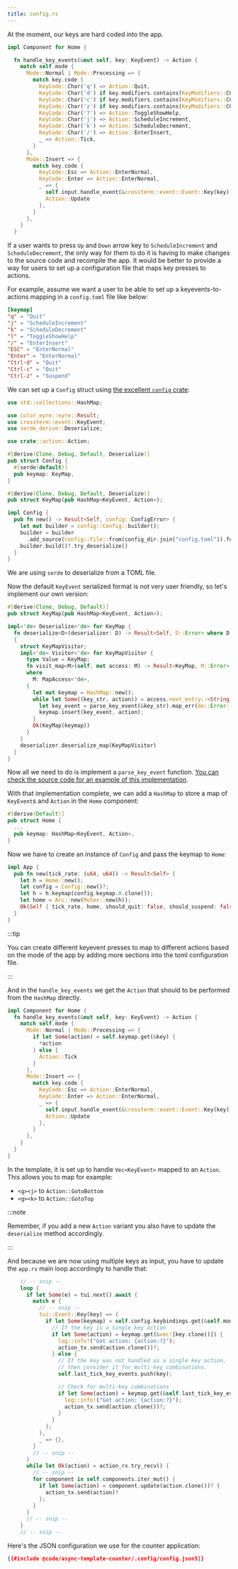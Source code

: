 ```yaml
---
title: config.rs
---
```


At the moment, our keys are hard coded into the app.

```rust {filename="components/home.rs"}
impl Component for Home {

  fn handle_key_events(&mut self, key: KeyEvent) -> Action {
    match self.mode {
      Mode::Normal | Mode::Processing => {
        match key.code {
          KeyCode::Char('q') => Action::Quit,
          KeyCode::Char('d') if key.modifiers.contains(KeyModifiers::CONTROL) => Action::Quit,
          KeyCode::Char('c') if key.modifiers.contains(KeyModifiers::CONTROL) => Action::Quit,
          KeyCode::Char('z') if key.modifiers.contains(KeyModifiers::CONTROL) => Action::Suspend,
          KeyCode::Char('?') => Action::ToggleShowHelp,
          KeyCode::Char('j') => Action::ScheduleIncrement,
          KeyCode::Char('k') => Action::ScheduleDecrement,
          KeyCode::Char('/') => Action::EnterInsert,
          _ => Action::Tick,
        }
      },
      Mode::Insert => {
        match key.code {
          KeyCode::Esc => Action::EnterNormal,
          KeyCode::Enter => Action::EnterNormal,
          _ => {
            self.input.handle_event(&crossterm::event::Event::Key(key));
            Action::Update
          },
        }
      },
    }
  }
```

If a user wants to press `Up` and `Down` arrow key to `ScheduleIncrement` and `ScheduleDecrement`,
the only way for them to do it is having to make changes to the source code and recompile the app.
It would be better to provide a way for users to set up a configuration file that maps key presses
to actions.

For example, assume we want a user to be able to set up a keyevents-to-actions mapping in a
`config.toml` file like below:

```toml
[keymap]
"q" = "Quit"
"j" = "ScheduleIncrement"
"k" = "ScheduleDecrement"
"l" = "ToggleShowHelp"
"/" = "EnterInsert"
"ESC" = "EnterNormal"
"Enter" = "EnterNormal"
"Ctrl-d" = "Quit"
"Ctrl-c" = "Quit"
"Ctrl-z" = "Suspend"
```

We can set up a `Config` struct using
[the excellent `config` crate](https://docs.rs/config/0.13.3/config/):

```rust
use std::collections::HashMap;

use color_eyre::eyre::Result;
use crossterm::event::KeyEvent;
use serde_derive::Deserialize;

use crate::action::Action;

#[derive(Clone, Debug, Default, Deserialize)]
pub struct Config {
  #[serde(default)]
  pub keymap: KeyMap,
}

#[derive(Clone, Debug, Default, Deserialize)]
pub struct KeyMap(pub HashMap<KeyEvent, Action>);

impl Config {
  pub fn new() -> Result<Self, config::ConfigError> {
    let mut builder = config::Config::builder();
    builder = builder
      .add_source(config::File::from(config_dir.join("config.toml")).format(config::FileFormat::Toml).required(false));
    builder.build()?.try_deserialize()
  }
}
```

We are using `serde` to deserialize from a TOML file.

Now the default `KeyEvent` serialized format is not very user friendly, so let's implement our own
version:

```rust
#[derive(Clone, Debug, Default)]
pub struct KeyMap(pub HashMap<KeyEvent, Action>);

impl<'de> Deserialize<'de> for KeyMap {
  fn deserialize<D>(deserializer: D) -> Result<Self, D::Error> where D: Deserializer<'de>,
  {
    struct KeyMapVisitor;
    impl<'de> Visitor<'de> for KeyMapVisitor {
      type Value = KeyMap;
      fn visit_map<M>(self, mut access: M) -> Result<KeyMap, M::Error>
      where
        M: MapAccess<'de>,
      {
        let mut keymap = HashMap::new();
        while let Some((key_str, action)) = access.next_entry::<String, Action>()? {
          let key_event = parse_key_event(&key_str).map_err(de::Error::custom)?;
          keymap.insert(key_event, action);
        }
        Ok(KeyMap(keymap))
      }
    }
    deserializer.deserialize_map(KeyMapVisitor)
  }
}
```

Now all we need to do is implement a `parse_key_event` function.
[You can check the source code for an example of this implementation](https://github.com/ratatui-org/templates/blob/main/async/template/src/config.rs#L105-L109).

With that implementation complete, we can add a `HashMap` to store a map of `KeyEvent`s and `Action`
in the `Home` component:

```rust {filename="components/home.rs"}
#[derive(Default)]
pub struct Home {
  ...
  pub keymap: HashMap<KeyEvent, Action>,
}
```

Now we have to create an instance of `Config` and pass the keymap to `Home`:

```rust
impl App {
  pub fn new(tick_rate: (u64, u64)) -> Result<Self> {
    let h = Home::new();
    let config = Config::new()?;
    let h = h.keymap(config.keymap.0.clone());
    let home = Arc::new(Mutex::new(h));
    Ok(Self { tick_rate, home, should_quit: false, should_suspend: false, config })
  }
}
```

:::tip

You can create different keyevent presses to map to different actions based on the mode of the app
by adding more sections into the toml configuration file.

:::

And in the `handle_key_events` we get the `Action` that should to be performed from the `HashMap`
directly.

```rust
impl Component for Home {
  fn handle_key_events(&mut self, key: KeyEvent) -> Action {
    match self.mode {
      Mode::Normal | Mode::Processing => {
        if let Some(action) = self.keymap.get(&key) {
          *action
        } else {
          Action::Tick
        }
      },
      Mode::Insert => {
        match key.code {
          KeyCode::Esc => Action::EnterNormal,
          KeyCode::Enter => Action::EnterNormal,
          _ => {
            self.input.handle_event(&crossterm::event::Event::Key(key));
            Action::Update
          },
        }
      },
    }
  }
}
```

In the template, it is set up to handle `Vec<KeyEvent>` mapped to an `Action`. This allows you to
map for example:

- `<g><j>` to `Action::GotoBottom`
- `<g><k>` to `Action::GotoTop`

:::note

Remember, if you add a new `Action` variant you also have to update the `deserialize` method
accordingly.

:::

And because we are now using multiple keys as input, you have to update the `app.rs` main loop
accordingly to handle that:

```rust
    // -- snip --
    loop {
      if let Some(e) = tui.next().await {
        match e {
          // -- snip --
          tui::Event::Key(key) => {
            if let Some(keymap) = self.config.keybindings.get(&self.mode) {
              // If the key is a single key action
              if let Some(action) = keymap.get(&vec![key.clone()]) {
                log::info!("Got action: {action:?}");
                action_tx.send(action.clone())?;
              } else {
                // If the key was not handled as a single key action,
                // then consider it for multi-key combinations.
                self.last_tick_key_events.push(key);

                // Check for multi-key combinations
                if let Some(action) = keymap.get(&self.last_tick_key_events) {
                  log::info!("Got action: {action:?}");
                  action_tx.send(action.clone())?;
                }
              }
            };
          },
          _ => {},
        }
        // -- snip --
      }
      while let Ok(action) = action_rx.try_recv() {
        // -- snip --
        for component in self.components.iter_mut() {
          if let Some(action) = component.update(action.clone())? {
            action_tx.send(action)?
          };
        }
      }
      // -- snip --
    }
    // -- snip --
```

Here's the JSON configuration we use for the counter application:

```json
{{#include @code/async-template-counter/.config/config.json5}}
```

